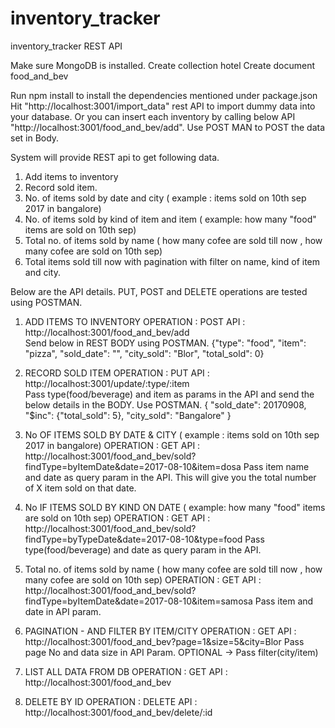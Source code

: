 # inventory_tracker
inventory_tracker REST API

Make sure MongoDB is installed.
Create collection hotel
Create document food_and_bev

Run npm install to install the dependencies mentioned under package.json
Hit "http://localhost:3001/import_data" rest API to import dummy data into your database. Or you can insert each inventory by calling below API
"http://localhost:3001/food_and_bev/add". Use POST MAN to POST the data set in Body.

System will provide REST api to get following data.
1. Add items to inventory
2. Record sold item.
3. No. of items sold by date and city ( example : items sold on 10th sep 2017 in bangalore)
4. No. of items sold by kind of item and item ( example: how many "food" items are sold on 10th sep)
5. Total no. of items sold by name ( how many cofee are sold till now , how many cofee are sold on 10th sep)
6. Total items sold till now with pagination with filter on name, kind of item and city.


Below are the API details. PUT, POST and DELETE operations are tested using POSTMAN.

1) ADD ITEMS TO INVENTORY
OPERATION : POST
API       : http://localhost:3001/food_and_bev/add  
Send below in REST BODY using POSTMAN.
{"type": "food", "item": "pizza", "sold_date": "", "city_sold": "Blor", "total_sold": 0}

2) RECORD SOLD ITEM
OPERATION : PUT
API       : http://localhost:3001/update/:type/:item   
Pass type(food/beverage) and item as params in the API and send the below details in the BODY. Use POSTMAN.
{ "sold_date": 20170908, "$inc": {"total_sold": 5}, "city_sold": "Bangalore" }

3) No OF ITEMS SOLD BY DATE & CITY ( example : items sold on 10th sep 2017 in bangalore)
OPERATION : GET
API       : http://localhost:3001/food_and_bev/sold?findType=byItemDate&date=2017-08-10&item=dosa 
Pass item name and date as query param in the API. This will give you the total number of X item sold on that date.

4) No IF ITEMS SOLD BY KIND ON DATE ( example: how many "food" items are sold on 10th sep)
OPERATION : GET
API       : http://localhost:3001/food_and_bev/sold?findType=byTypeDate&date=2017-08-10&type=food
Pass type(food/beverage) and date as query param in the API. 

5) Total no. of items sold by name ( how many cofee are sold till now , how many cofee are sold on 10th sep)
OPERATION : GET
API       : http://localhost:3001/food_and_bev/sold?findType=byItemDate&date=2017-08-10&item=samosa
Pass item and date in API param.

6) PAGINATION - AND FILTER BY ITEM/CITY
OPERATION : GET
API       : http://localhost:3001/food_and_bev?page=1&size=5&city=Blor
Pass page No and data size in API Param. OPTIONAL -> Pass filter(city/item)

7) LIST ALL DATA FROM DB
OPERATION : GET
API       : http://localhost:3001/food_and_bev

8) DELETE BY ID
OPERATION : DELETE
API       : http://localhost:3001/food_and_bev/delete/:id
